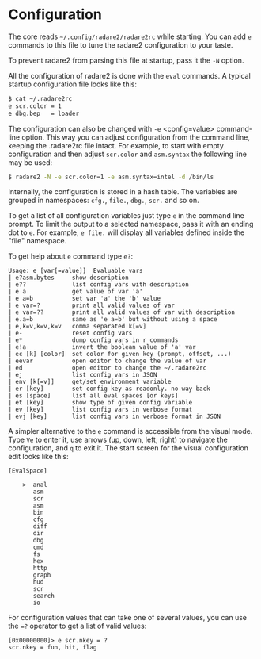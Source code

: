# Configuration

The core reads `~/.config/radare2/radare2rc` while starting. You can add `e` commands to this file to tune the radare2 configuration to your taste.

To prevent radare2 from parsing this file at startup, pass it the `-N` option.

All the configuration of radare2 is done with the `eval` commands. A typical startup configuration file looks like this:
```sh
$ cat ~/.radare2rc
e scr.color = 1
e dbg.bep   = loader
```
The configuration can also be changed with `-e` <config=value> command-line option. This way you can adjust configuration from the command line, keeping the .radare2rc file intact. For example, to start with empty configuration and then adjust `scr.color` and `asm.syntax` the following line may be used:
```sh
$ radare2 -N -e scr.color=1 -e asm.syntax=intel -d /bin/ls
```
Internally, the configuration is stored in a hash table. The variables are grouped in namespaces: `cfg.`, `file.`, `dbg.`, `scr.` and so on.

To get a list of all configuration variables just type `e` in the command line
prompt. To limit the output to a selected namespace, pass it with an ending dot to `e`. For example, `e file.` will display all variables defined inside the "file" namespace.

To get help about `e` command type `e?`:

```
Usage: e [var[=value]]  Evaluable vars
| e?asm.bytes     show description
| e??             list config vars with description
| e a             get value of var 'a'
| e a=b           set var 'a' the 'b' value
| e var=?         print all valid values of var
| e var=??        print all valid values of var with description
| e.a=b           same as 'e a=b' but without using a space
| e,k=v,k=v,k=v   comma separated k[=v]
| e-              reset config vars
| e*              dump config vars in r commands
| e!a             invert the boolean value of 'a' var
| ec [k] [color]  set color for given key (prompt, offset, ...)
| eevar           open editor to change the value of var
| ed              open editor to change the ~/.radare2rc
| ej              list config vars in JSON
| env [k[=v]]     get/set environment variable
| er [key]        set config key as readonly. no way back
| es [space]      list all eval spaces [or keys]
| et [key]        show type of given config variable
| ev [key]        list config vars in verbose format
| evj [key]       list config vars in verbose format in JSON
```

A simpler alternative to the `e` command is accessible from the visual mode. Type `Ve` to enter it, use arrows (up, down, left, right) to navigate the configuration, and `q` to exit it. The start screen for the visual configuration edit looks like this:

```
[EvalSpace]

    >  anal
       asm
       scr
       asm
       bin
       cfg
       diff
       dir
       dbg
       cmd
       fs
       hex
       http
       graph
       hud
       scr
       search
       io
```

For configuration values that can take one of several values, you can use the `=?` operator to get a list
of valid values:

```
[0x00000000]> e scr.nkey = ?
scr.nkey = fun, hit, flag
```
